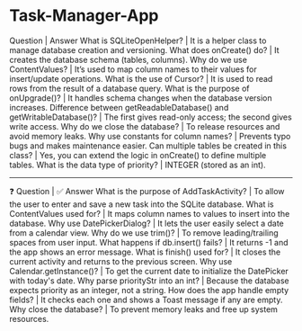 # Task-Manager-App

Question | Answer
What is SQLiteOpenHelper? 
| It is a helper class to manage database creation and versioning.
What does onCreate() do? 
| It creates the database schema (tables, columns).
Why do we use ContentValues? 
| It’s used to map column names to their values for insert/update operations.
What is the use of Cursor? 
| It is used to read rows from the result of a database query.
What is the purpose of onUpgrade()? 
| It handles schema changes when the database version increases.
Difference between getReadableDatabase() and getWritableDatabase()? 
| The first gives read-only access; the second gives write access.
Why do we close the database? 
| To release resources and avoid memory leaks.
Why use constants for column names? 
| Prevents typo bugs and makes maintenance easier.
Can multiple tables be created in this class? 
| Yes, you can extend the logic in onCreate() to define multiple tables.
What is the data type of priority? 
| INTEGER (stored as an int).


-------------------------------------------------------------------------------------------

❓ Question | ✅ Answer
What is the purpose of AddTaskActivity? 
| To allow the user to enter and save a new task into the SQLite database.
What is ContentValues used for? 
| It maps column names to values to insert into the database.
Why use DatePickerDialog? 
| It lets the user easily select a date from a calendar view.
Why do we use trim()? 
| To remove leading/trailing spaces from user input.
What happens if db.insert() fails? 
| It returns -1 and the app shows an error message.
What is finish() used for? 
| It closes the current activity and returns to the previous screen.
Why use Calendar.getInstance()? 
| To get the current date to initialize the DatePicker with today's date.
Why parse priorityStr into an int? 
| Because the database expects priority as an integer, not a string.
How does the app handle empty fields? 
| It checks each one and shows a Toast message if any are empty.
Why close the database? | To prevent memory leaks and free up system resources.

